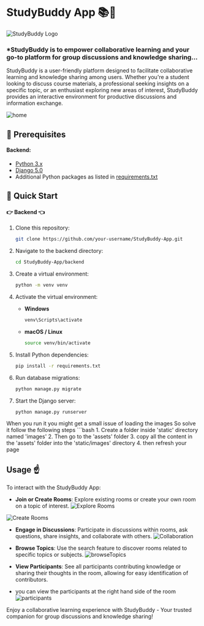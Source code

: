 # StudyBuddy App 📚👥

![StudyBuddy Logo](https://github.com/Pro-Ace-grammer/Study-Buddy/assets/96662978/b307e879-b1d9-428c-9658-ae33b3a7e3f5)


### *StudyBuddy is to empower collaborative learning and your go-to platform for group discussions and knowledge sharing...

StudyBuddy is a user-friendly platform designed to facilitate collaborative learning and knowledge sharing among users. Whether you're a student looking to discuss course materials, a professional seeking insights on a specific topic, or an enthusiast exploring new areas of interest, StudyBuddy provides an interactive environment for productive discussions and information exchange.

![home](https://github.com/Pro-Ace-grammer/Study-Buddy/assets/96662978/978e587c-c3a0-415f-ab6e-774698d414f2)


## :star2: Prerequisites

#### Backend:
- [Python 3.x](https://www.python.org/downloads/)
- [Django 5.0](https://docs.djangoproject.com/en/3.2/releases/3.0/)
- Additional Python packages as listed in [requirements.txt](https://github.com/Pro-Ace-grammer/Study-Buddy/blob/main/requirement.txt)


## :rocket: Quick Start

#### :point_right: Backend :point_left:

1. Clone this repository:
   ```bash
   git clone https://github.com/your-username/StudyBuddy-App.git

2. Navigate to the backend directory:
   ```bash
   cd StudyBuddy-App/backend

3. Create a virtual environment:
   ```bash
   python -m venv venv
   ```

4. Activate the virtual environment:
   - **Windows**
     ```bash
     venv\Scripts\activate
   - **macOS / Linux**
     ```bash
     source venv/bin/activate

5. Install Python dependencies:
   ```bash
   pip install -r requirements.txt

6. Run database migrations:
   ```bash
   python manage.py migrate

7. Start the Django server:
   ```bash
   python manage.py runserver


When you run it you might get a small issue of loading the images
So solve it follow the following steps
    ```bash
    1. Create a folder inside 'static' directory named 'images'
    2. Then go to the 'assets' folder
    3. copy all the content in the 'assets' folder into the 'static/images' directory
    4. then refresh your page




## Usage :point_up:

To interact with the StudyBuddy App:

- **Join or Create Rooms**: Explore existing rooms or create your own room on a topic of interest.
![Explore Rooms](https://github.com/Pro-Ace-grammer/Study-Buddy/assets/96662978/66bc372d-7cec-4aed-a376-717cd194ed6c)

![Create Rooms](https://github.com/Pro-Ace-grammer/Study-Buddy/assets/96662978/82c12714-6cca-4235-b982-852eb7e33f88)

- **Engage in Discussions**: Participate in discussions within rooms, ask questions, share insights, and collaborate with others.
![Collaboration](https://github.com/Pro-Ace-grammer/Study-Buddy/assets/96662978/1c2e98d0-3ee9-47c4-89d2-59da897484dd)

- **Browse Topics**: Use the search feature to discover rooms related to specific topics or subjects.
![browseTopics](https://github.com/Pro-Ace-grammer/Study-Buddy/assets/96662978/dce893c6-0c1b-469c-b3d4-a30e2c418c0b)

- **View Participants**: See all participants contributing knowledge or sharing their thoughts in the room, allowing for easy identification of contributors.

 - you can view the participants at the right hand side of the room
![participants](https://github.com/Pro-Ace-grammer/Study-Buddy/assets/96662978/6cc3e553-b8b6-4648-bb2b-869e6257c12d)


Enjoy a collaborative learning experience with StudyBuddy - Your trusted companion for group discussions and knowledge sharing!
